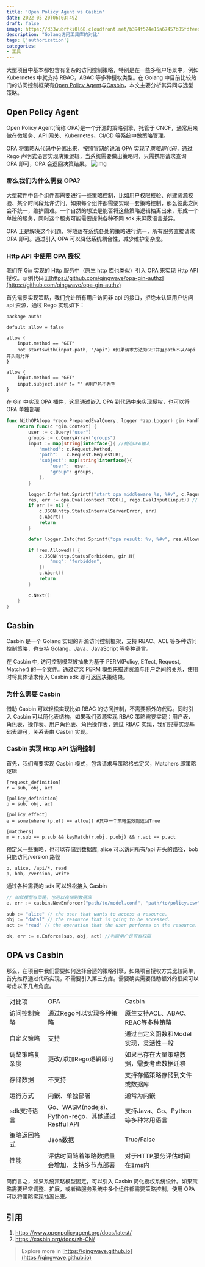 ```yaml
---
title: 'Open Policy Agent vs Casbin'
date: 2022-05-20T06:03:49Z
draft: false
image: https://d33wubrfki0l68.cloudfront.net/b394f524e15a67457b85fdfeed02ff3f2764eb9e/6ac2b/docs/latest/images/opa-service.svg
description: "Golang访问工具库的对比"
tags: ['authorization']
categories: 
- 工具
---
```


大型项目中基本都包含有复杂的访问控制策略，特别是在一些多租户场景中，例如 Kubernetes 中就支持 RBAC，ABAC 等多种授权类型。在 Golang 中目前比较热门的访问控制框架有[Open Policy Agent](https://www.openpolicyagent.org/)与[Casbin](https://casbin.org/)，本文主要分析其异同与选型策略。

## Open Policy Agent

Open Policy Agent(简称 OPA)是一个开源的策略引擎，托管于 CNCF，通常用来做在微服务、API 网关、Kubernetes、CI/CD 等系统中做策略管理。

OPA 将策略从代码中分离出来，按照官网的说法 OPA 实现了*策略即代码*，通过 Rego 声明式语言实现决策逻辑，当系统需要做出策略时，只需携带请求查询 OPA 即可，OPA 会返回决策结果。
![img](https://d33wubrfki0l68.cloudfront.net/b394f524e15a67457b85fdfeed02ff3f2764eb9e/6ac2b/docs/latest/images/opa-service.svg)

### 那么我们为什么需要 OPA?

大型软件中各个组件都需要进行一些策略控制，比如用户权限校验、创建资源校验、某个时间段允许访问，如果每个组件都需要实现一套策略控制，那么彼此之间会不统一，维护困难。一个自然的想法是能否将这些策略逻辑抽离出来，形成一个单独的服务，同时这个服务可能需要提供各种不同 sdk 来屏蔽语言差异。

OPA 正是解决这个问题，将散落在系统各处的策略进行统一，所有服务直接请求 OPA 即可。通过引入 OPA 可以降低系统耦合性，减少维护复杂度。

### Http API 中使用 OPA 授权

我们在 Gin 实现的 Http 服务中（原生 http 库也类似）引入 OPA 来实现 Http API 授权。示例代码见[https://github.com/qingwave/opa-gin-authz](https://github.com/qingwave/opa-gin-authz)

首先需要实现策略，我们允许所有用户访问非 api 的接口，拒绝未认证用户访问 api 资源，通过 Rego 实现如下：

```rego
package authz

default allow = false

allow {
    input.method == "GET"
	not startswith(input.path, "/api") #如果请求方法为GET并且path不以/api开头则允许
}

allow {
    input.method == "GET"
    input.subject.user != "" #用户名不为空
}
```

在 Gin 中实现 OPA 插件，这里通过嵌入 OPA 到代码中来实现授权，也可以将 OPA 单独部署

```go
func WithOPA(opa *rego.PreparedEvalQuery, logger *zap.Logger) gin.HandlerFunc {
	return func(c *gin.Context) {
		user := c.Query("user")
		groups := c.QueryArray("groups")
		input := map[string]interface{}{ //构造OPA输入
			"method": c.Request.Method,
			"path":   c.Request.RequestURI,
			"subject": map[string]interface{}{
				"user":  user,
				"group": groups,
			},
		}

		logger.Info(fmt.Sprintf("start opa middleware %s, %#v", c.Request.URL.String(), input))
		res, err := opa.Eval(context.TODO(), rego.EvalInput(input)) // 验证用户请求
		if err != nil {
			c.JSON(http.StatusInternalServerError, err)
			c.Abort()
			return
		}

		defer logger.Info(fmt.Sprintf("opa result: %v, %#v", res.Allowed(), res))

		if !res.Allowed() {
			c.JSON(http.StatusForbidden, gin.H{
				"msg": "forbidden",
			})
			c.Abort()
			return
		}

		c.Next()
	}
}
```

## Casbin

Casbin 是一个 Golang 实现的开源访问控制框架，支持 RBAC、ACL 等多种访问控制策略，也支持 Golang、Java、JavaScript 等多种语言。

在 Casbin 中, 访问控制模型被抽象为基于 PERM(Policy, Effect, Request, Matcher) 的一个文件。通过定义 PERM 模型来描述资源与用户之间的关系，使用时将具体请求传入 Casbin sdk 即可返回决策结果。

### 为什么需要 Casbin

借助 Casbin 可以轻松实现比如 RBAC 的访问控制，不需要额外的代码。同时引入 Casbin 可以简化表结构，如果我们资源实现 RBAC 策略需要实现：用户表、角色表、操作表、用户角色表、角色操作表，通过 RBAC 实现，我们只需实现基础表即可，关系表由 Casbin 实现。

### Casbin 实现 Http API 访问控制

首先，我们需要实现 Casbin 模式，包含请求与策略格式定义，Matchers 即策略逻辑

```
[request_definition]
r = sub, obj, act

[policy_definition]
p = sub, obj, act

[policy_effect]
e = some(where (p.eft == allow)) #其中一个策略生效则返回True

[matchers]
m = r.sub == p.sub && keyMatch(r.obj, p.obj) && r.act == p.act
```

预定义一些策略，也可以存储到数据库, alice 可以访问所有/api 开头的路径，bob 只能访问/version 路径

```csv
p, alice, /api/*, read
p, bob, /version, write
```

通过各种需要的 sdk 可以轻松接入 Casbin

```go
// 加载模型与策略，也可以存储到数据库
e, err := casbin.NewEnforcer("path/to/model.conf", "path/to/policy.csv")

sub := "alice" // the user that wants to access a resource.
obj := "data1" // the resource that is going to be accessed.
act := "read" // the operation that the user performs on the resource.

ok, err := e.Enforce(sub, obj, act) //判断用户是否有权限
```

## OPA vs Casbin

那么，在项目中我们需要如何选择合适的策略引擎，如果项目授权方式比较简单，首先推荐通过代码实现，不需要引入第三方库。需要确实需要借助额外的框架可以考虑以下几点角度。

<table>
    <tr>
        <td width="20%">对比项</td>
        <td width="40%"> OPA</td>
        <td width="40%">Casbin</td>
    </tr>
    <tr>
        <td width="20%">访问控制策略</td>
        <td width="40%">通过Rego可以实现多种策略</td>
        <td width="40%">原生支持ACL、ABAC、RBAC等多种策略</td>
    </tr>
    <tr>
        <td width="20%">自定义策略</td>
        <td width="40%"> 支持</td>
        <td width="40%">通过自定义函数和Model实现，灵活性一般</td>
    </tr>
    <tr>
        <td width="20%">调整策略复杂度</td>
        <td width="40%">更改/添加Rego逻辑即可</td>
        <td width="40%">如果已存在大量策略数据，需要考虑数据迁移</td>
    </tr>
    <tr>
        <td width="20%"> 存储数据</td>
        <td width="40%">不支持</td>
        <td width="40%">支持存储策略存储到文件或数据库</td>
    </tr>
    <tr>
        <td width="20%">运行方式</td>
        <td width="40%">内嵌、单独部署</td>
        <td width="40%">通常为内嵌</td>
    </tr>
    <tr>
        <td width="20%">sdk支持语言</td>
        <td width="40%">Go、WASM(nodejs)、Python-rego，其他通过Restful API</td>
        <td width="40%">支持Java、Go、Python等多种常用语言</td>
    </tr>
    <tr>
        <td width="20%">策略返回格式</td>
        <td width="40%">Json数据</td>
        <td width="40%">True/False</td>
    </tr>
    <tr>
        <td width="20%">性能</td>
        <td width="40%">评估时间随着策略数据量会增加，支持多节点部署</td>
        <td width="40%">对于HTTP服务评估时间在1ms内</td>
    </tr>
</table>

简而言之，如果系统策略模型固定，可以引入 Casbin 简化授权系统设计。如果策略需要经常调整、扩展，或者微服务系统中多个组件都需要策略控制，使用 OPA 可以将策略实现抽离出来。

## 引用

1. https://www.openpolicyagent.org/docs/latest/
2. https://casbin.org/docs/zh-CN/

> Explore more in [https://qingwave.github.io](https://qingwave.github.io)
